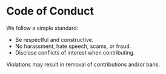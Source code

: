 # Code of Conduct

We follow a simple standard:
- Be respectful and constructive.
- No harassment, hate speech, scams, or fraud.
- Disclose conflicts of interest when contributing.

Violations may result in removal of contributions and/or bans.
